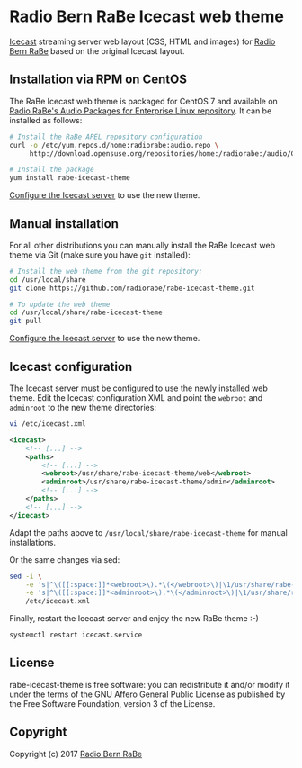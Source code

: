 # Radio Bern RaBe Icecast web theme
[Icecast](http://icecast.org/) streaming server web layout (CSS, HTML and
images) for [Radio Bern RaBe](http://www.rabe.ch) based on the original Icecast
layout.


## Installation via RPM on CentOS
The RaBe Icecast web theme is packaged for CentOS 7 and available on [Radio
RaBe's Audio Packages for Enterprise Linux
repository](https://build.opensuse.org/project/show/home:radiorabe:audio). It
can be installed as follows:

```bash
# Install the RaBe APEL repository configuration
curl -o /etc/yum.repos.d/home:radiorabe:audio.repo \
     http://download.opensuse.org/repositories/home:/radiorabe:/audio/CentOS_7/home:radiorabe:audio.repo

# Install the package
yum install rabe-icecast-theme
```

[Configure the Icecast server](#icecast-configuration) to use the new theme.


## Manual installation
For all other distributions you can manually install the RaBe Icecast web theme
via Git (make sure you have `git` installed):

```bash
# Install the web theme from the git repository:
cd /usr/local/share
git clone https://github.com/radiorabe/rabe-icecast-theme.git

# To update the web theme
cd /usr/local/share/rabe-icecast-theme
git pull
```

[Configure the Icecast server](#icecast-configuration) to use the new theme.

## Icecast configuration
The Icecast server must be configured to use the newly installed web theme.
Edit the Icecast configuration XML and point the `webroot` and `adminroot` to
the new theme directories:
```bash
vi /etc/icecast.xml
```

```xml
<icecast>
    <!-- [...] -->
    <paths>
        <!-- [...] -->
        <webroot>/usr/share/rabe-icecast-theme/web</webroot>
        <adminroot>/usr/share/rabe-icecast-theme/admin</adminroot>
        <!-- [...] -->
    </paths>
    <!-- [...] -->
</icecast>
```

Adapt the paths above to `/usr/local/share/rabe-icecast-theme` for manual
installations.

Or the same changes via sed:
```bash
sed -i \
    -e 's|^\([[:space:]]*<webroot>\).*\(</webroot>\)|\1/usr/share/rabe-icecast-theme/web\2|' \
    -e 's|^\([[:space:]]*<adminroot>\).*\(</adminroot>\)|\1/usr/share/rabe-icecast-theme/admin\2|' \
    /etc/icecast.xml
```

Finally, restart the Icecast server and enjoy the new RaBe theme :-)

```bash
systemctl restart icecast.service
```

## License
rabe-icecast-theme is free software: you can redistribute it and/or modify it
under the terms of the GNU Affero General Public License as published by the
Free Software Foundation, version 3 of the License.

## Copyright
Copyright (c) 2017 [Radio Bern RaBe](http://www.rabe.ch)
